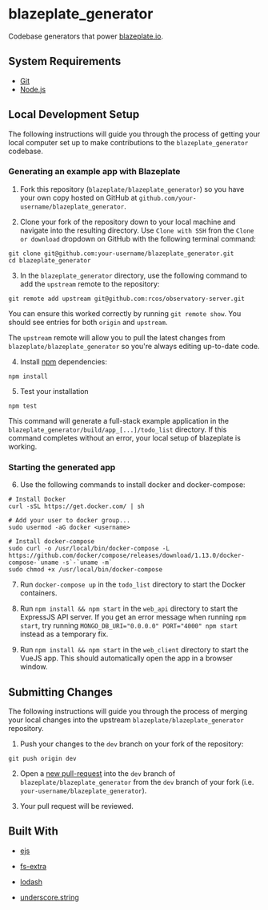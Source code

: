 # blazeplate_generator
Codebase generators that power [blazeplate.io](http://blazeplate.io).


## System Requirements
- [Git](https://git-scm.com/)
- [Node.js](https://nodejs.org/en/)


## Local Development Setup

The following instructions will guide you through the process of getting your local computer set up to make contributions to the `blazeplate_generator` codebase.

### Generating an example app with Blazeplate

1. Fork this repository (`blazeplate/blazeplate_generator`) so you have your own copy hosted on GitHub at `github.com/your-username/blazeplate_generator`.

2. Clone your fork of the repository down to your local machine and navigate into the resulting directory. Use `Clone with SSH` fron the `Clone or download` dropdown on GitHub with the following terminal command:

```
git clone git@github.com:your-username/blazeplate_generator.git
cd blazeplate_generator
```

3. In the `blazeplate_generator` directory, use the following command to add the `upstream` remote to the repository:

```
git remote add upstream git@github.com:rcos/observatory-server.git
```

You can ensure this worked correctly by running `git remote show`. You should see entries for both `origin` and `upstream`.

The `upstream` remote will allow you to pull the latest changes from `blazeplate/blazeplate_generator` so you're always editing up-to-date code.

4. Install [npm](https://www.npmjs.com/) dependencies:

```
npm install
```

5. Test your installation

```
npm test
```

This command will generate a full-stack example application in the `blazeplate_generator/build/app_[...]/todo_list` directory. If this command completes without an error, your local setup of blazeplate is working.

### Starting the generated app

6. Use the following commands to install docker and docker-compose:

```
# Install Docker
curl -sSL https://get.docker.com/ | sh

# Add your user to docker group...
sudo usermod -aG docker <username>

# Install docker-compose
sudo curl -o /usr/local/bin/docker-compose -L https://github.com/docker/compose/releases/download/1.13.0/docker-compose-`uname -s`-`uname -m`
sudo chmod +x /usr/local/bin/docker-compose
```

7. Run `docker-compose up` in the `todo_list` directory to start the Docker containers.

8. Run `npm install && npm start` in the `web_api` directory to start the ExpressJS API server. If you get an error message when running `npm start`, try running `MONGO_DB_URI="0.0.0.0" PORT="4000" npm start` instead as a temporary fix.

9. Run `npm install && npm start` in the `web_client` directory to start the VueJS app. This should automatically open the app in a browser window.

## Submitting Changes

The following instructions will guide you through the process of merging your local changes into the upstream `blazeplate/blazeplate_generator` repository.

1. Push your changes to the `dev` branch on your fork of the repository:

```
git push origin dev
```

2. Open a [new pull-request](https://github.com/blazeplate/blazeplate_generator/compare) into the `dev` branch of `blazeplate/blazeplate_generator` from the `dev` branch of your fork (i.e. `your-username/blazeplate_generator`).

3. Your pull request will be reviewed.


## Built With

- [ejs](http://ejs.co/)

- [fs-extra](https://github.com/jprichardson/node-fs-extra)

- [lodash](lodash.com/docs/4.17.4)

- [underscore.string](http://gabceb.github.io/underscore.string.site/)